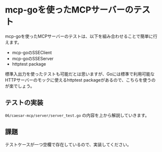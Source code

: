 # mcp-goを使ったMCPサーバーのテスト

mcp-goを使ったMCPサーバーのテストは、以下を組み合わせることで簡単に行えます。

* mcp-goのSSEClient
* mcp-goのSSEServer
* httptest package

標準入出力を使ったテストも可能だとは思いますが、Goには標準で利用可能なHTTPサーバーのモックに使えるhttptest packageがあるので、こちらを使うのが楽でしょう。

## テストの実装

`06/caesar-mcp/server/server_test.go` の内容を上から解説していきます。

## 課題

テストケースが一つ空欄で存在しているので、実装してください。
